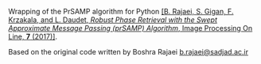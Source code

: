 Wrapping of the PrSAMP algorithm for Python [[B. Rajaei, S. Gigan, F. Krzakala, and L. Daudet, *Robust Phase Retrieval with the Swept Approximate Message Passing (prSAMP) Algorithm*, Image Processing On Line, **7** (2017)]](http://www.ipol.im/pub/art/2017/178/).

Based on the original code written by Boshra Rajaei [b.rajaei@sadjad.ac.ir](mailto:b.rajaei@sadjad.ac.ir)
